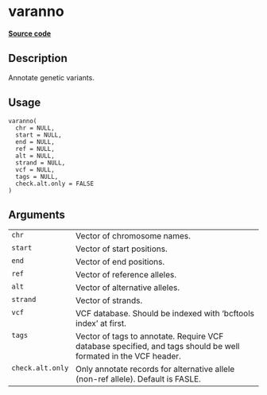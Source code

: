 

# varanno

[**Source code**](https://github.com/shiquan/Yano/tree/master/R/#L)

## Description

Annotate genetic variants.

## Usage

<pre><code class='language-R'>varanno(
  chr = NULL,
  start = NULL,
  end = NULL,
  ref = NULL,
  alt = NULL,
  strand = NULL,
  vcf = NULL,
  tags = NULL,
  check.alt.only = FALSE
)
</code></pre>

## Arguments

<table>
<tr>
<td style="white-space: nowrap; font-family: monospace; vertical-align: top">
<code id="chr">chr</code>
</td>
<td>
Vector of chromosome names.
</td>
</tr>
<tr>
<td style="white-space: nowrap; font-family: monospace; vertical-align: top">
<code id="start">start</code>
</td>
<td>
Vector of start positions.
</td>
</tr>
<tr>
<td style="white-space: nowrap; font-family: monospace; vertical-align: top">
<code id="end">end</code>
</td>
<td>
Vector of end positions.
</td>
</tr>
<tr>
<td style="white-space: nowrap; font-family: monospace; vertical-align: top">
<code id="ref">ref</code>
</td>
<td>
Vector of reference alleles.
</td>
</tr>
<tr>
<td style="white-space: nowrap; font-family: monospace; vertical-align: top">
<code id="alt">alt</code>
</td>
<td>
Vector of alternative alleles.
</td>
</tr>
<tr>
<td style="white-space: nowrap; font-family: monospace; vertical-align: top">
<code id="strand">strand</code>
</td>
<td>
Vector of strands.
</td>
</tr>
<tr>
<td style="white-space: nowrap; font-family: monospace; vertical-align: top">
<code id="vcf">vcf</code>
</td>
<td>
VCF database. Should be indexed with ‘bcftools index’ at first.
</td>
</tr>
<tr>
<td style="white-space: nowrap; font-family: monospace; vertical-align: top">
<code id="tags">tags</code>
</td>
<td>
Vector of tags to annotate. Require VCF database specified, and tags
should be well formated in the VCF header.
</td>
</tr>
<tr>
<td style="white-space: nowrap; font-family: monospace; vertical-align: top">
<code id="check.alt.only">check.alt.only</code>
</td>
<td>
Only annotate records for alternative allele (non-ref allele). Default
is FASLE.
</td>
</tr>
</table>
